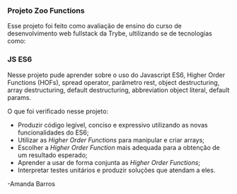 ### Projeto Zoo Functions
Esse projeto foi feito como avaliação de ensino do curso de desenvolvimento web fullstack da Trybe, ultilizando se de tecnologias como:

### JS ES6
Nesse projeto pude aprender sobre o uso do Javascript ES6, Higher Order Functions (HOFs), spread operator, parâmetro rest, object destructuring, array destructuring, default destructuring, abbreviation object literal, default params.


O que foi verificado nesse projeto:

- Produzir código legível, conciso e expressivo utilizando as novas funcionalidades do ES6;
- Utilizar as _Higher Order Functions_ para manipular e criar arrays;
- Escolher a _Higher Order Function_ mais adequada para a obtenção de um resultado esperado;
- Aprender a usar de forma conjunta as _Higher Order Functions_;
- Interpretar testes unitários e produzir soluções que atendam a eles.

-Amanda Barros